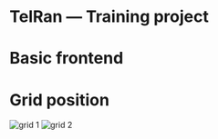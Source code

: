 # TelRan — Training project
# Basic frontend
# Grid position 
![grid 1](https://user-images.githubusercontent.com/107191857/184358220-b1123b49-94f9-46fa-b941-17444945c96f.JPG)
![grid 2](https://user-images.githubusercontent.com/107191857/184358232-5c2e31f0-470b-4395-8903-8a4e8b1f7cf3.JPG)
